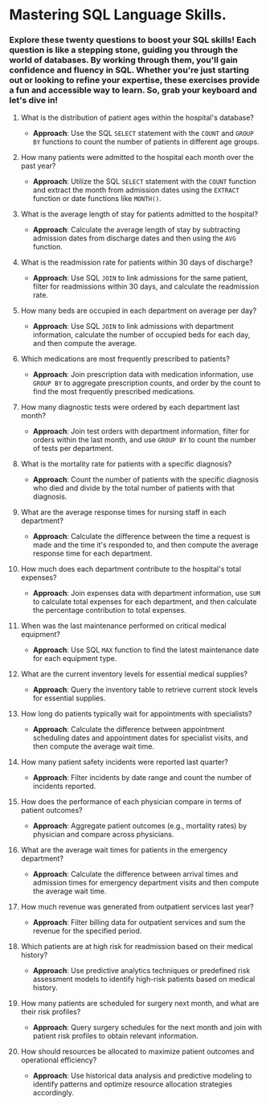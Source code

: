 # Mastering SQL Language Skills.
### Explore these twenty questions to boost your SQL skills! Each question is like a stepping stone, guiding you through the world of databases. By working through them, you'll gain confidence and fluency in SQL. Whether you're just starting out or looking to refine your expertise, these exercises provide a fun and accessible way to learn. So, grab your keyboard and let's dive in!

1. What is the distribution of patient ages within the hospital's database?
   - **Approach**: Use the SQL `SELECT` statement with the `COUNT` and `GROUP BY` functions to count the number of patients in different age groups.

2. How many patients were admitted to the hospital each month over the past year?
   - **Approach**: Utilize the SQL `SELECT` statement with the `COUNT` function and extract the month from admission dates using the `EXTRACT` function or date functions like `MONTH()`.

3. What is the average length of stay for patients admitted to the hospital?
   - **Approach**: Calculate the average length of stay by subtracting admission dates from discharge dates and then using the `AVG` function.

4. What is the readmission rate for patients within 30 days of discharge?
   - **Approach**: Use SQL `JOIN` to link admissions for the same patient, filter for readmissions within 30 days, and calculate the readmission rate.

5. How many beds are occupied in each department on average per day?
   - **Approach**: Use SQL `JOIN` to link admissions with department information, calculate the number of occupied beds for each day, and then compute the average.

6. Which medications are most frequently prescribed to patients?
   - **Approach**: Join prescription data with medication information, use `GROUP BY` to aggregate prescription counts, and order by the count to find the most frequently prescribed medications.

7. How many diagnostic tests were ordered by each department last month?
   - **Approach**: Join test orders with department information, filter for orders within the last month, and use `GROUP BY` to count the number of tests per department.

8. What is the mortality rate for patients with a specific diagnosis?
   - **Approach**: Count the number of patients with the specific diagnosis who died and divide by the total number of patients with that diagnosis.

9. What are the average response times for nursing staff in each department?
   - **Approach**: Calculate the difference between the time a request is made and the time it's responded to, and then compute the average response time for each department.

10. How much does each department contribute to the hospital's total expenses?
    - **Approach**: Join expenses data with department information, use `SUM` to calculate total expenses for each department, and then calculate the percentage contribution to total expenses.

11. When was the last maintenance performed on critical medical equipment?
    - **Approach**: Use SQL `MAX` function to find the latest maintenance date for each equipment type.

12. What are the current inventory levels for essential medical supplies?
    - **Approach**: Query the inventory table to retrieve current stock levels for essential supplies.

13. How long do patients typically wait for appointments with specialists?
    - **Approach**: Calculate the difference between appointment scheduling dates and appointment dates for specialist visits, and then compute the average wait time.

14. How many patient safety incidents were reported last quarter?
    - **Approach**: Filter incidents by date range and count the number of incidents reported.

15. How does the performance of each physician compare in terms of patient outcomes?
    - **Approach**: Aggregate patient outcomes (e.g., mortality rates) by physician and compare across physicians.

16. What are the average wait times for patients in the emergency department?
    - **Approach**: Calculate the difference between arrival times and admission times for emergency department visits and then compute the average wait time.

17. How much revenue was generated from outpatient services last year?
    - **Approach**: Filter billing data for outpatient services and sum the revenue for the specified period.

18. Which patients are at high risk for readmission based on their medical history?
    - **Approach**: Use predictive analytics techniques or predefined risk assessment models to identify high-risk patients based on medical history.

19. How many patients are scheduled for surgery next month, and what are their risk profiles?
    - **Approach**: Query surgery schedules for the next month and join with patient risk profiles to obtain relevant information.

20. How should resources be allocated to maximize patient outcomes and operational efficiency?
    - **Approach**: Use historical data analysis and predictive modeling to identify patterns and optimize resource allocation strategies accordingly.
